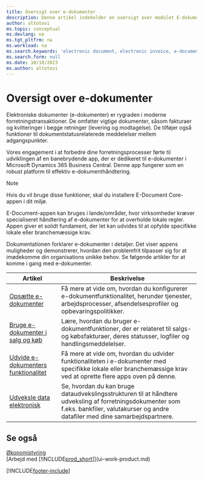 ```yaml
---
title: Oversigt over e-dokumenter
description: Denne artikel indeholder en oversigt over modulet E-dokumenter.
author: altotovi
ms.topic: conceptual
ms.devlang: na
ms.tgt_pltfrm: na
ms.workload: na
ms.search.keywords: 'electronic document, electronic invoice, e-document, e-invoice'
ms.search.form: null
ms.date: 10/10/2023
ms.author: altotovi
---
```


# <a name="e-documents-overview"></a>Oversigt over e-dokumenter

Elektroniske dokumenter (e-dokumenter) er rygraden i moderne forretningstransaktioner. De omfatter vigtige dokumenter, såsom fakturaer og kvitteringer i begge retninger (levering og modtagelse). De tilføjer også funktioner til dokumentstatusrelaterede meddelelser mellem adgangspunkter.

Vores engagement i at forbedre dine forretningsprocesser førte til udviklingen af en banebrydende app, der er dedikeret til e-dokumenter i Microsoft Dynamics 365 Business Central. Denne app fungerer som en robust platform til effektiv e-dokumenthåndtering.

> [!NOTE]
> Hvis du vil bruge disse funktioner, skal du installere E-Document Core-appen i dit miljø.

E-Document-appen kan bruges i lande/områder, hvor virksomheder kræver specialiseret håndtering af e-dokumenter for at overholde lokale regler. Appen giver et solidt fundament, der let kan udvides til at opfylde specifikke lokale eller branchemæssige krav.

Dokumentationen forklarer e-dokumenter i detaljer. Det viser appens muligheder og demonstrerer, hvordan den problemfrit tilpasser sig for at imødekomme din organisations unikke behov. Se følgende artikler for at komme i gang med e-dokumenter.

| Artikel | Beskrivelse | 
|---------|-------------|
| [Opsætte e-dokumenter](finance-how-setup-edocuments.md) | Få mere at vide om, hvordan du konfigurerer e-dokumentfunktionalitet, herunder tjenester, arbejdsprocesser, afsendelsesprofiler og opbevaringspolitikker. |
| [Bruge e-dokumenter i salg og køb](finance-how-use-edocuments.md) | Lære, hvordan du bruger e-dokumentfunktioner, der er relateret til salgs- og købsfakturaer, deres statusser, logfiler og handlingsmeddelelser.| 
| [Udvide e-dokumenters funktionalitet](/dynamics365/business-central/dev-itpro/developer/devenv-extend-edocuments) | Få mere at vide om, hvordan du udvider funktionaliteten i e-dokumenter med specifikke lokale eller branchemæssige krav ved at oprette flere apps oven på denne. |
| [Udveksle data elektronisk](across-data-exchange.md) | Se, hvordan du kan bruge dataudvekslingsstrukturen til at håndtere udveksling af forretningsdokumenter som f.eks. bankfiler, valutakurser og andre datafiler med dine samarbejdspartnere. | 

## <a name="see-also"></a>Se også

[Økonomistyring](finance.md)  
[Arbejd med [!INCLUDE[prod_short](includes/prod_short.md)]](ui-work-product.md)

[!INCLUDE[footer-include](includes/footer-banner.md)]
